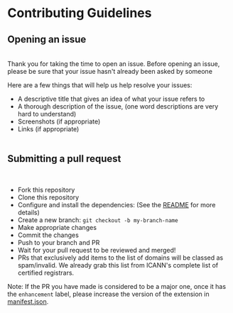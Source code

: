 # Contributing Guidelines

## Opening an issue

<br>
Thank you for taking the time to open an issue.
Before opening an issue, please be sure that your issue hasn't already been asked by someone

Here are a few things that will help us help resolve your issues:

- A descriptive title that gives an idea of what your issue refers to
- A thorough description of the issue, (one word descriptions are very hard to understand)
- Screenshots (if appropriate)
- Links (if appropriate)
  <br><br>

## Submitting a pull request

<br>

- Fork this repository
- Clone this repository
- Configure and install the dependencies: (See the [README](README.md) for more details)
- Create a new branch: `git checkout -b my-branch-name`
- Make appropriate changes
- Commit the changes
- Push to your branch and PR
- Wait for your pull request to be reviewed and merged!
- PRs that exclusively add items to the list of domains will be classed as spam/invalid. We already grab this list from ICANN's complete list of certified registrars.  

Note:
If the PR you have made is considered to be a major one, once it has the `enhancement` label, please increase the version of the extension in [manifest.json](https://github.com/immattdavison/NoMoreDomains/blob/master/manifest.json#L4).
